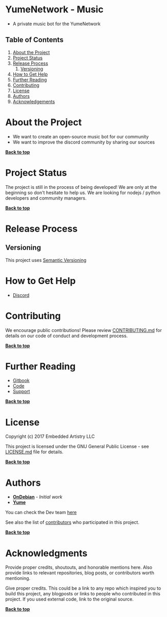 # YumeNetwork - Music

-   A private music bot for the YumeNetwork

## Table of Contents

1.  [About the Project](#about-the-project)
2.  [Project Status](#project-status)
3.  [Release Process](#release-process)
    1.  [Versioning](#versioning)
4.  [How to Get Help](#how-to-get-help)
5.  [Further Reading](#further-reading)
6.  [Contributing](#contributing)
7.  [License](#license)
8.  [Authors](#authors)
9.  [Acknowledgements](#acknowledgements)

# About the Project

-   We want to create an open-source music bot for our community
-   We want to improve the discord community by sharing our sources

**[Back to top](#table-of-contents)**

# Project Status

The project is still in the process of being developed! We are only at the beginning so don't hesitate to help us.
We are looking for nodejs / python developers and community managers.

**[Back to top](#table-of-contents)**

# Release Process



## Versioning

This project uses [Semantic Versioning](http://semver.org/)

# How to Get Help

-   [Discord](https://invite.gg/yumenetwork​)

# Contributing

We encourage public contributions! Please review [CONTRIBUTING.md](https://github.com/OnDebian/YumeNetwork-MusicBot/blob/master/.github/CONTRIBUTING.md) for details on our code of conduct and development process.

**[Back to top](#table-of-contents)**

# Further Reading

-   [Gitbook](https://yumenetwork.gitbook.io/YumeMusic)
-   [Code](https://github.com/OnDebian/YumeNetwork-MusicBot)
-   [Support](https://invite.gg/yumenetwork)

**[Back to top](#table-of-contents)**

# License

Copyright (c) 2017 Embedded Artistry LLC

This project is licensed under the GNU General Public License - see [LICENSE.md](LICENSE.md) file for details.

**[Back to top](#table-of-contents)**

# Authors

-   **[OnDebian](https://github.com/OnDebian)** -  _Initial work_
-   **[Yume](https://github.com/yumenetwork)**

You can check the Dev team [here](https://yumenetwork.gitbook.io/YumeMusic)

See also the list of [contributors](https://github.com/OnDebian/YumeNetwork-MusicBot/contributors) who participated in this project.

**[Back to top](#table-of-contents)**

# Acknowledgments

Provide proper credits, shoutouts, and honorable mentions here. Also provide links to relevant repositories, blog posts, or contributors worth mentioning.

Give proper credits. This could be a link to any repo which inspired you to build this project, any blogposts or links to people who contributed in this project. If you used external code, link to the original source.

**[Back to top](#table-of-contents)**

